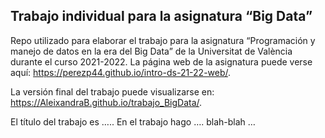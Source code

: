 ## Trabajo individual para la asignatura “Big Data”

<!-- El párrafo de abajo has de dejarlo tal cual. NO HAS DE CAMBIAR NADA!!-->

Repo utilizado para elaborar el trabajo para la asignatura “Programación
y manejo de datos en la era del Big Data” de la Universitat de València
durante el curso 2021-2022. La página web de la asignatura puede verse
aquí: <https://perezp44.github.io/intro-ds-21-22-web/>.

<!-- En la linea de abajo TIENES QUE SUSTITUIR "perezp44" por tu usuario de Github-->

La versión final del trabajo puede visualizarse en:
<https://AleixandraB.github.io/trabajo_BigData/>.

<!-- Abajo podéis escribir lo que queráis, igual un resumen del trabajo, o ..., o ... pero al menos, creo que tienes que poner el título del trabajo y posiblemente tu nombre. Algo que explique porque está el repo en Github-->

El título del trabajo es ….. En el trabajo hago …. blah-blah …

<!-- Finalmente, ACÚERDATE de que cuando hayas hecho los cambios y hayas dejado este archivo como te guste más, TIENES que knittearlo para que los cambios se actualicen en el fichero Readme.md, que es el que finalmente se visualizará en Github. El fichero Readme.md no has de editarlo a mano, sale de knittear Readme.Rmd-->
